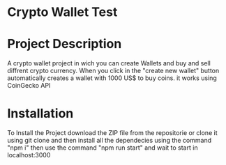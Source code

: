 # Crypto Wallet Test

# Project Description
A crypto wallet project in wich you can create Wallets and buy and sell diffrent crypto currency. When you click in the "create new wallet" button automatically creates a wallet with 1000 US$ to buy coins. it works using CoinGecko API

# Installation
To Install the Project download the ZIP file from the repositorie or clone it using git clone and then install all the dependecies using the command "npm i"
then use the command "npm run start" and wait to start in localhost:3000